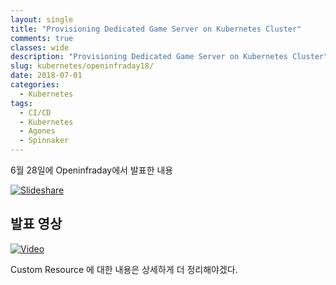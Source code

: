 ```yaml
---
layout: single
title: "Provisioning Dedicated Game Server on Kubernetes Cluster"
comments: true
classes: wide
description: "Provisioning Dedicated Game Server on Kubernetes Cluster"
slug: kubernetes/openinfraday18/
date: 2018-07-01
categories:
  - Kubernetes
tags:
  - CI/CD
  - Kubernetes
  - Agones
  - Spinnaker
---
```


6월 28일에 Openinfraday에서 발표한 내용

[![Slideshare](https://image.slidesharecdn.com/43dgs06270307-180628163517/95/openinfra-days-korea-2018-track-4-provisioning-dedicated-game-server-on-kubernetes-cluster-1-638.jpg?cb=1530203766)
](https://www.slideshare.net/openstack_kr/openinfra-days-korea-2018-track-4-provisioning-dedicated-game-server-on-kubernetes-cluster)


## 발표 영상
  
[![Video](http://img.youtube.com/vi/LtGGzKBoVZQ/0.jpg)](https://youtu.be/LtGGzKBoVZQ?t=0s)

Custom Resource 에 대한 내용은 상세하게 더 정리해야겠다.